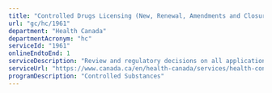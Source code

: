 ```yaml
---
title: "Controlled Drugs Licensing (New, Renewal, Amendments and Closures)"
url: "gc/hc/1961"
department: "Health Canada"
departmentAcronym: "hc"
serviceId: "1961"
onlineEndtoEnd: 1
serviceDescription: "Review and regulatory decisions on all application types for Controlled Drugs Dealer's Licences. (CSCB)"
serviceUrl: "https://www.canada.ca/en/health-canada/services/health-concerns/controlled-substances-precursor-chemicals/controlled-substances.html"
programDescription: "Controlled Substances"
---
```

